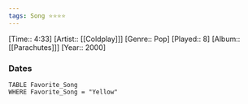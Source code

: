 ```yaml
---
tags: Song ⭐⭐⭐⭐ 
---
```

[Time:: 4:33]
[Artist:: [[Coldplay]]]
[Genre:: Pop]
[Played:: 8]
[Album:: [[Parachutes]]]
[Year:: 2000]
### Dates
````dataview
TABLE Favorite_Song
WHERE Favorite_Song = "Yellow"
````